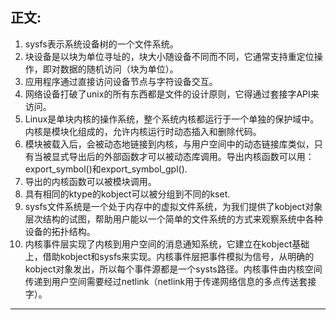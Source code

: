 ## 正文:<br>


1. sysfs表示系统设备树的一个文件系统。<br>
2. 块设备是以块为单位寻址的，块大小随设备不同而不同，它通常支持重定位操作，即对数据的随机访问（块为单位）。<br>
3. 应用程序通过直接访问设备节点与字符设备交互。<br>
4. 网络设备打破了unix的所有东西都是文件的设计原则，它得通过套接字API来访问。<br>
5. Linux是单块内核的操作系统，整个系统内核都运行于一个单独的保护域中。内核是模块化组成的，允许内核运行时动态插入和删除代码。<br>
6. 模块被载入后，会被动态地链接到内核，与用户空间中的动态链接库类似，只有当被显式导出后的外部函数才可以被动态库调用。导出内核函数可以用：export_symbol()和export_symbol_gpl().<br>
7. 导出的内核函数可以被模块调用。<br>
8. 具有相同的ktype的kobject可以被分组到不同的kset.<br>
9. sysfs文件系统是一个处于内存中的虚拟文件系统，为我们提供了kobject对象层次结构的试图，帮助用户能以一个简单的文件系统的方式来观察系统中各种设备的拓扑结构。<br>
10. 内核事件层实现了内核到用户空间的消息通知系统，它建立在kobject基础上，借助kobject和sysfs来实现。内核事件层把事件模拟为信号，从明确的kobject对象发出，所以每个事件源都是一个systs路径。内核事件由内核空间传递到用户空间需要经过netlink（netlink用于传递网络信息的多点传送套接字）。<br>


---

